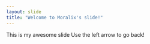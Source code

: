 ```yaml
---
layout: slide
title: "Welcome to Moralix's slide!"
---
```

This is my awesome slide
Use the left arrow to go back!
